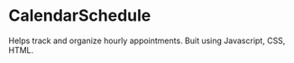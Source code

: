 # CalendarSchedule


Helps track and organize hourly appointments. Buit using Javascript, CSS, HTML.
